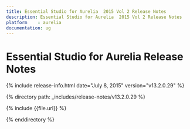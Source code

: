 ```yaml
---
title: Essential Studio for Aurelia  2015 Vol 2 Release Notes  
description: Essential Studio for Aurelia  2015 Vol 2 Release Notes  
platform	: aurelia
documentation: ug
---
```


# Essential Studio for Aurelia  Release Notes  

{% include release-info.html date="July 8, 2015"  version="v13.2.0.29" %} 


{% directory path: _includes/release-notes/v13.2.0.29 %}

{% include {{file.url}} %}

{% enddirectory %}